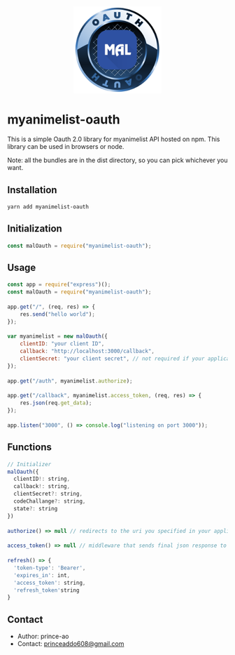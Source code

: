 <p align="center"><img src="assets/oauth.png" width="200px" /></p>

# myanimelist-oauth

This is a simple Oauth 2.0 library for myanimelist API hosted on npm. This library can be used in browsers or node.

Note: all the bundles are in the dist directory, so you can pick whichever you want.

## Installation

```bash
yarn add myanimelist-oauth
```

## Initialization

```javascript
const malOauth = require("myanimelist-oauth");
```

## Usage

```javascript
const app = require("express")();
const malOauth = require("myanimelist-oauth");

app.get("/", (req, res) => {
	res.send("hello world");
});

var myanimelist = new malOauth({
	clientID: "your client ID",
	callback: "http://localhost:3000/callback",
	clientSecret: "your client secret", // not required if your application is registered as "Android", "IOS", or "Other"
});

app.get("/auth", myanimelist.authorize);

app.get("/callback", myanimelist.access_token, (req, res) => {
	res.json(req.get_data);
});

app.listen("3000", () => console.log("listening on port 3000"));
```

## Functions

```javascript
// Initializer
malOauth({
  clientID!: string,
  callback!: string,
  clientSecret?: string,
  codeChallange?: string,
  state?: string
})

authorize() => null // redirects to the uri you specified in your application registration

access_token() => null // middleware that sends final json response to req.get_data

refresh() => {
  'token-type': 'Bearer',
  'expires_in': int,
  'access_token': string,
  'refresh_token'string
}
```

## Contact

- Author: prince-ao
- Contact: princeaddo608@gmail.com

